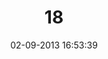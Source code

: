 ---
layout: post
title:  "18"
date: 02-09-2013 16:53:39
categories: jekyll update
language: 'ru'
image: 018.png
---
